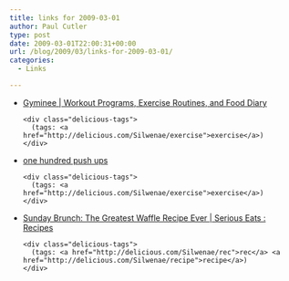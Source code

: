 ```yaml
---
title: links for 2009-03-01
author: Paul Cutler
type: post
date: 2009-03-01T22:00:31+00:00
url: /blog/2009/03/links-for-2009-03-01/
categories:
  - Links

---
```

<ul class="delicious">
  <li>
    <div class="delicious-link">
      <a href="http://www.gyminee.com/public/indexb">Gyminee | Workout Programs, Exercise Routines, and Food Diary</a>
    </div>
    
    <div class="delicious-tags">
      (tags: <a href="http://delicious.com/Silwenae/exercise">exercise</a>)
    </div>
  </li>
  
  <li>
    <div class="delicious-link">
      <a href="http://hundredpushups.com/">one hundred push ups</a>
    </div>
    
    <div class="delicious-tags">
      (tags: <a href="http://delicious.com/Silwenae/exercise">exercise</a>)
    </div>
  </li>
  
  <li>
    <div class="delicious-link">
      <a href="http://www.seriouseats.com/recipes/2009/02/sunday-brunch-the-greatest-waffle-recipe-ever.html">Sunday Brunch: The Greatest Waffle Recipe Ever | Serious Eats : Recipes</a>
    </div>
    
    <div class="delicious-tags">
      (tags: <a href="http://delicious.com/Silwenae/rec">rec</a> <a href="http://delicious.com/Silwenae/recipe">recipe</a>)
    </div>
  </li>
</ul>